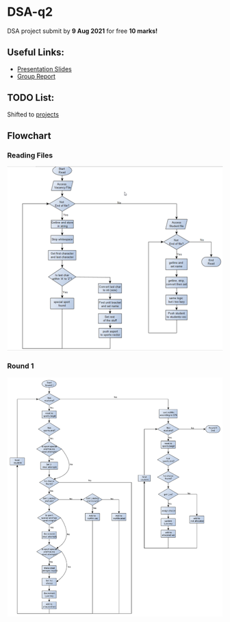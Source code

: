 # DSA-q2
DSA project submit by **9 Aug 2021** for free **10 marks!**

## Useful Links:
* [Presentation Slides](https://ichatspedu-my.sharepoint.com/:p:/g/personal/neohtp_20_ichat_sp_edu_sg/ERxy5X8BlaNFm6JUTOZMQcoBGm1sMHXnMUMQ1-vQ5WsKSA?e=p3kW0k)
* [Group Report](https://docs.google.com/document/d/1nf_r0gE0NYXF8mCVTurptTGGjxzFqCf8iK9oEva5cBY/edit?usp=sharing)

## TODO List:
Shifted to [projects](https://github.com/liang799/DSA-q2/projects/1)

## Flowchart
### Reading Files
![files](pictures/readFiles_v3.0.png)
### Round 1
![one](pictures/roundOne_v3.2.svg)
